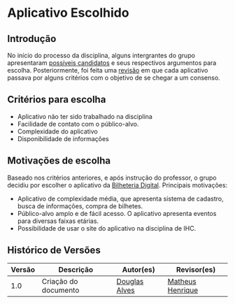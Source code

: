 # Aplicativo Escolhido

## Introdução
No início do processo da disciplina, alguns intergrantes do grupo apresentaram [possíveis candidatos](https://github.com/Requisitos-de-Software/2023.1-BilheteriaDigital/issues/1) e seus respectivos argumentos para escolha. Posteriormente, foi feita uma [revisão](https://github.com/Requisitos-de-Software/2023.1-BilheteriaDigital/issues/3) em que cada aplicativo passava por alguns critérios com o objetivo de se chegar a um consenso. 

## Critérios para escolha
* Aplicativo não ter sido trabalhado na disciplina
* Facilidade de contato com o público-alvo.
* Complexidade do aplicativo
* Disponibilidade de informações

## Motivações de escolha
Baseado nos critérios anteriores, e após instrução do professor, o grupo decidiu por escolher o aplicativo da [Bilheteria Digital](https://play.google.com/store/apps/details?id=com.bilheteriadigital.mobile&hl=pt_BR&gl=US). Principais motivações:

* Aplicativo de complexidade média, que apresenta sistema de cadastro, busca de informações, compra de bilhetes.
* Público-alvo amplo e de fácil acesso. O aplicativo apresenta eventos para diversas faixas etárias.
* Possibilidade de usar o site do aplicativo na disciplina de IHC.



## Histórico de Versões

Versão   | Descrição | Autor(es) | Revisor(es)
--------- | ------ | ---------- | ----------
 1.0 | Criação do documento | [Douglas Alves](https://github.com/dougalvs) | [Matheus Henrique](https://github.com/mathonaut)